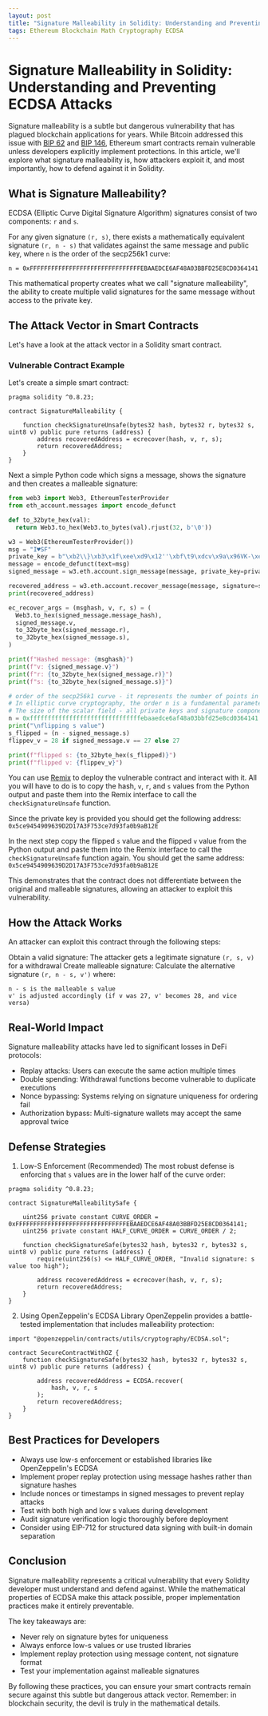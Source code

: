 ```yaml
---
layout: post
title: "Signature Malleability in Solidity: Understanding and Preventing ECDSA Attacks"
tags: Ethereum Blockchain Math Cryptography ECDSA
---
```


# Signature Malleability in Solidity: Understanding and Preventing ECDSA Attacks

Signature malleability is a subtle but dangerous vulnerability that has plagued
blockchain applications for years. While Bitcoin addressed this issue with
[BIP 62](https://bips.dev/62/) and [BIP 146](https://bips.dev/146/),
Ethereum smart contracts remain vulnerable unless developers
explicitly implement protections. In this article, we'll explore what signature
malleability is, how attackers exploit it, and most importantly, how to defend against it in Solidity.

## What is Signature Malleability?
ECDSA (Elliptic Curve Digital Signature Algorithm) signatures consist of two
components: `r` and `s`.

For any given signature `(r, s)`, there exists a mathematically equivalent
signature `(r, n - s)` that validates against the same message and public key,
where `n` is the order of the secp256k1 curve:
```
n = 0xFFFFFFFFFFFFFFFFFFFFFFFFFFFFFFFEBAAEDCE6AF48A03BBFD25E8CD0364141
```

This mathematical property creates what we call "signature malleability",
the ability to create multiple valid signatures for the same message without
access to the private key.

## The Attack Vector in Smart Contracts
Let's have a look at the attack vector in a Solidity smart contract.

### Vulnerable Contract Example

Let's create a simple smart contract:

```solidity
pragma solidity ^0.8.23;

contract SignatureMalleability {

    function checkSignatureUnsafe(bytes32 hash, bytes32 r, bytes32 s, uint8 v) public pure returns (address) {
        address recoveredAddress = ecrecover(hash, v, r, s);
        return recoveredAddress;
    }
}
```

Next a simple Python code which signs a message, shows the signature and then
creates a malleable signature:

```python
from web3 import Web3, EthereumTesterProvider
from eth_account.messages import encode_defunct

def to_32byte_hex(val):
  return Web3.to_hex(Web3.to_bytes(val).rjust(32, b'\0'))

w3 = Web3(EthereumTesterProvider())
msg = "I♥SF"
private_key = b"\xb2\\}\xb3\x1f\xee\xd9\x12''\xbf\t9\xdcv\x9a\x96VK-\xe4\xc4rm\x03[6\xec\xf1\xe5\xb3d"
message = encode_defunct(text=msg)
signed_message = w3.eth.account.sign_message(message, private_key=private_key)

recovered_address = w3.eth.account.recover_message(message, signature=signed_message.signature)
print(recovered_address)

ec_recover_args = (msghash, v, r, s) = (
  Web3.to_hex(signed_message.message_hash),
  signed_message.v,
  to_32byte_hex(signed_message.r),
  to_32byte_hex(signed_message.s),
)

print(f"Hashed message: {msghash}")
print(f"v: {signed_message.v}")
print(f"r: {to_32byte_hex(signed_message.r)}")
print(f"s: {to_32byte_hex(signed_message.s)}")

# order of the secp256k1 curve - it represents the number of points in the cyclic subgroup generated by the base point G.
# In elliptic curve cryptography, the order n is a fundamental parameter that defines:
# The size of the scalar field - all private keys and signature components (like s) are integers modulo n
n = 0xfffffffffffffffffffffffffffffffebaaedce6af48a03bbfd25e8cd0364141
print("\nflipping s value")
s_flipped = (n - signed_message.s)
flippev_v = 28 if signed_message.v == 27 else 27

print(f"flipped s: {to_32byte_hex(s_flipped)}")
print(f"flipped v: {flippev_v}")
```

You can use [Remix](https://remix.ethereum.org) to deploy the vulnerable contract and
interact with it. All you will have to do is to copy the hash, `v`, `r`, and `s` values
from the Python output and paste them into the Remix interface to call the `checkSignatureUnsafe` function.

Since the private key is provided you should get the following address: `0x5ce9454909639D2D17A3F753ce7d93fa0b9aB12E`

In the next step copy the flipped `s` value and the flipped `v` value from the Python output and paste them into the Remix interface to call the `checkSignatureUnsafe` function again.
You should get the same address: `0x5ce9454909639D2D17A3F753ce7d93fa0b9aB12E`

This demonstrates that the contract does not differentiate between the original and malleable signatures, allowing an attacker to exploit this vulnerability.

## How the Attack Works

An attacker can exploit this contract through the following steps:

Obtain a valid signature: The attacker gets a legitimate signature `(r, s, v)` for a withdrawal
Create malleable signature: Calculate the alternative signature `(r, n - s, v')` where:

```
n - s is the malleable s value
v' is adjusted accordingly (if v was 27, v' becomes 28, and vice versa)
```

## Real-World Impact
Signature malleability attacks have led to significant losses in DeFi protocols:

* Replay attacks: Users can execute the same action multiple times
* Double spending: Withdrawal functions become vulnerable to duplicate executions
* Nonce bypassing: Systems relying on signature uniqueness for ordering fail
* Authorization bypass: Multi-signature wallets may accept the same approval twice

## Defense Strategies
1. Low-S Enforcement (Recommended)
The most robust defense is enforcing that `s` values are in the lower half of the curve order:
```solidity
pragma solidity ^0.8.23;

contract SignatureMalleabilitySafe {

    uint256 private constant CURVE_ORDER = 0xFFFFFFFFFFFFFFFFFFFFFFFFFFFFFFFEBAAEDCE6AF48A03BBFD25E8CD0364141;
    uint256 private constant HALF_CURVE_ORDER = CURVE_ORDER / 2;

    function checkSignatureSafe(bytes32 hash, bytes32 r, bytes32 s, uint8 v) public pure returns (address) {
        require(uint256(s) <= HALF_CURVE_ORDER, "Invalid signature: s value too high");

        address recoveredAddress = ecrecover(hash, v, r, s);
        return recoveredAddress;
    }
}
```

2. Using OpenZeppelin's ECDSA Library
OpenZeppelin provides a battle-tested implementation that includes malleability protection:
```solidity
import "@openzeppelin/contracts/utils/cryptography/ECDSA.sol";

contract SecureContractWithOZ {
    function checkSignatureSafe(bytes32 hash, bytes32 r, bytes32 s, uint8 v) public pure returns (address) {

        address recoveredAddress = ECDSA.recover(
            hash, v, r, s
        );
        return recoveredAddress;
    }
}
```

## Best Practices for Developers

* Always use low-s enforcement or established libraries like OpenZeppelin's ECDSA
* Implement proper replay protection using message hashes rather than signature hashes
* Include nonces or timestamps in signed messages to prevent replay attacks
* Test with both high and low s values during development
* Audit signature verification logic thoroughly before deployment
* Consider using EIP-712 for structured data signing with built-in domain separation

## Conclusion
Signature malleability represents a critical vulnerability that every Solidity 
developer must understand and defend against. While the mathematical properties
of ECDSA make this attack possible, proper implementation practices make it
entirely preventable.

The key takeaways are:

* Never rely on signature bytes for uniqueness
* Always enforce low-s values or use trusted libraries
* Implement replay protection using message content, not signature format
* Test your implementation against malleable signatures

By following these practices, you can ensure your smart contracts remain secure against this subtle but dangerous attack vector. Remember: in blockchain security, the devil is truly in the mathematical details.

